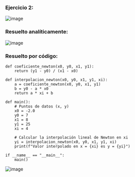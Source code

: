### Ejercicio 2:

![image](https://github.com/Jorge11Romero/Metodos-Numericos/assets/147437900/c55d89f7-d0a8-4a07-8674-32ca2348e757)

### Resuelto analíticamente:

![image](https://github.com/Jorge11Romero/Metodos-Numericos/assets/147437900/5ff5e420-ede9-40b8-83a3-b065c3867599)

### Resuelto por código:

    def coeficiente_newton(x0, y0, x1, y1):
        return (y1 - y0) / (x1 - x0)
    
    def interpolacion_newton(x0, y0, x1, y1, xi):
        a = coeficiente_newton(x0, y0, x1, y1)
        b = y0 - a * x0
        return a * xi + b
    
    def main():
        # Puntos de datos (x, y)
        x0 = -2.0
        y0 = 7
        x1 = 8
        y1 = 25
        xi = 4
    
        # Calcular la interpolación lineal de Newton en xi
        yi = interpolacion_newton(x0, y0, x1, y1, xi)
        print(f"Valor interpolado en x = {xi} es y = {yi}")
    
    if __name__ == "__main__":
        main()


![image](https://github.com/Jorge11Romero/Metodos-Numericos/assets/147437900/61bd818c-0aa2-4541-b8ba-62a407295d5c)

